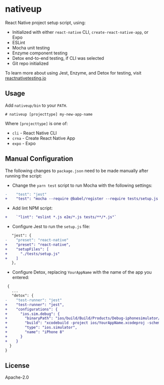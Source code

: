 # nativeup

React Native project setup script, using:

- Initialized with either `react-native` CLI, `create-react-native-app`, or Expo
- ESLint
- Mocha unit testing
- Enzyme component testing
- Detox end-to-end testing, if CLI was selected
- Git repo initialized

To learn more about using Jest, Enzyme, and Detox for testing, visit [reactnativetesting.io](https://reactnativetesting.io)

## Usage

Add `nativeup/bin` to your `PATH`.

```
# nativeup [projecttype] my-new-app-name
```

Where `[projecttype]` is one of:

- `cli` - React Native CLI
- `crna` - Create React Native App
- `expo` - Expo

## Manual Configuration

The following changes to `package.json` need to be made manually after running the script:

- Change the `yarn test` script to run Mocha with the following settings:

```diff
-    "test": "jest"
+    "test": "mocha --require @babel/register --require tests/setup.js tests/**/*.spec.js",
```

- Add lint NPM script:

```diff
+    `"lint": "eslint *.js e2e/*.js tests/**/*.js"`
```

- Configure Jest to run the `setup.js` file:

```diff
   "jest": {
-    "preset": "react-native"
+    "preset": "react-native",
+    "setupFiles": [
+      "./tests/setup.js"
+    ]
   },
```

- Configure Detox, replacing `YourAppName` with the name of the app you entered:

```diff
 {
   ...
   "detox": {
-    "test-runner": "jest"
+    "test-runner": "jest",
+    "configurations": {
+      "ios.sim.debug": {
+        "binaryPath": "ios/build/Build/Products/Debug-iphonesimulator/YourAppName.app",
+        "build": "xcodebuild -project ios/YourAppName.xcodeproj -scheme YourAppName -configuration Debug -sdk iphonesimulator -derivedDataPath ios/build",
+        "type": "ios.simulator",
+        "name": "iPhone 8"
+      }
+    }
  }
}
```

## License

Apache-2.0
